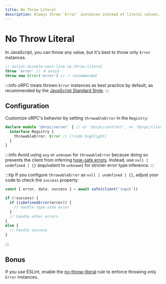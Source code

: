 ```yaml
---
title: No Throw Literal
description: Always throw `Error` instances instead of literal values.
---
```


# No Throw Literal

In JavaScript, you can throw any value, but it's best to throw only `Error` instances.

```ts
// eslint-disable-next-line no-throw-literal
throw 'error' // ✗ avoid
throw new Error('error') // ✓ recommended
```

:::info
oRPC treats thrown `Error` instances as best practice by default, as recommended by the [JavaScript Standard Style](https://standardjs.com/rules.html#throw-new-error-old-style).
:::

## Configuration

Customize oRPC's behavior by setting `throwableError` in the `Registry`:

```ts
declare module '@orpc/server' { // or '@orpc/contract', or '@orpc/client'
  interface Registry {
    throwableError: Error // [!code highlight]
  }
}
```

:::info
Avoid using `any` or `unknown` for `throwableError` because doing so prevents the client from inferring [type-safe errors](/docs/client/error-handling#using-safe-and-isdefinederror). Instead, use `null | undefined | {}` (equivalent to `unknown`) for stricter error type inference.
:::

:::tip
If you configure `throwableError` as `null | undefined | {}`, adjust your code to check the `success` property:

```ts
const { error, data, success } = await safe(client('input'))

if (!success) {
  if (isDefinedError(error)) {
    // handle type-safe error
  }
  // handle other errors
}
else {
  // handle success
}
```

:::

## Bonus

If you use ESLint, enable the [no-throw-literal](https://eslint.org/docs/rules/no-throw-literal) rule to enforce throwing only `Error` instances.
